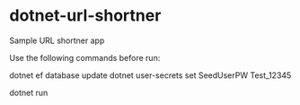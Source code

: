 # dotnet-url-shortner
Sample URL shortner app

Use the following commands before run:

dotnet ef database update
dotnet user-secrets set SeedUserPW Test_12345

dotnet run